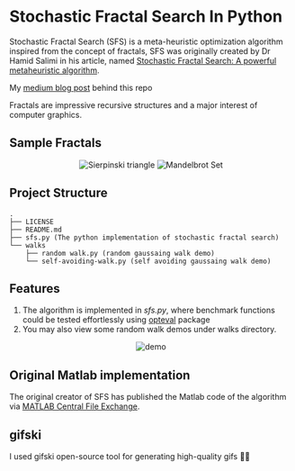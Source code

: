 # Stochastic Fractal Search In Python
Stochastic Fractal Search (SFS) is a meta-heuristic optimization algorithm inspired from the concept of fractals, SFS was originally created by Dr Hamid Salimi in his 
article, named [Stochastic Fractal Search: A powerful metaheuristic algorithm](https://www.sciencedirect.com/science/article/abs/pii/S0950705114002822).

My [medium blog post](https://mohammed-a-elkomy.medium.com/stochastic-fratral-search-algorithm-a54ea41f0858) behind this repo

Fractals are impressive recursive structures and a major interest of computer graphics.

## Sample Fractals
<p align="center">
<img src="https://i.pinimg.com/originals/12/27/1a/12271a8f5a1157cd194cec0e2e5d0757.gif" alt="Sierpinski triangle" />
<img src="https://www.mathworks.com/matlabcentral/mlc-downloads/downloads/submissions/37813/versions/1/screenshot.gif" alt="Mandelbrot Set" />
</p>

## Project Structure
```
.
├── LICENSE 
├── README.md
├── sfs.py (The python implementation of stochastic fractal search)
└── walks
    ├── random walk.py (random gaussaing walk demo)
    └── self-avoiding-walk.py (self avoiding gaussaing walk demo)
```
## Features
1. The algorithm is implemented in *sfs.py*, where benchmark functions could be tested effortlessly using [opteval](https://github.com/keit0222/optimization-evaluation) package
2. You may also view some random walk demos under walks directory.

<p align="center">
  <img src="https://media.giphy.com/media/Iok6UIB10yEKchtzEW/giphy.gif"  alt="demo" />
</p>

## Original Matlab implementation
The original creator of SFS has published the Matlab code of the algorithm via [MATLAB Central File Exchange](https://www.mathworks.com/matlabcentral/fileexchange/47565-stochastic-fractal-search-sfs).

## gifski
I used gifski open-source tool for generating high-quality gifs 🎊🎊
